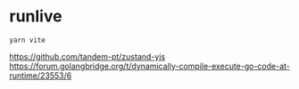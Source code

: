 # runlive
```shell
yarn vite
```
https://github.com/tandem-pt/zustand-yjs
https://forum.golangbridge.org/t/dynamically-compile-execute-go-code-at-runtime/23553/6
